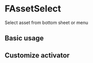 # FAssetSelect

Select asset from bottom sheet or menu

## Basic usage

<example file="f-asset-select/basic" />

## Customize activator

<example file="f-asset-select/custom-activator" />
